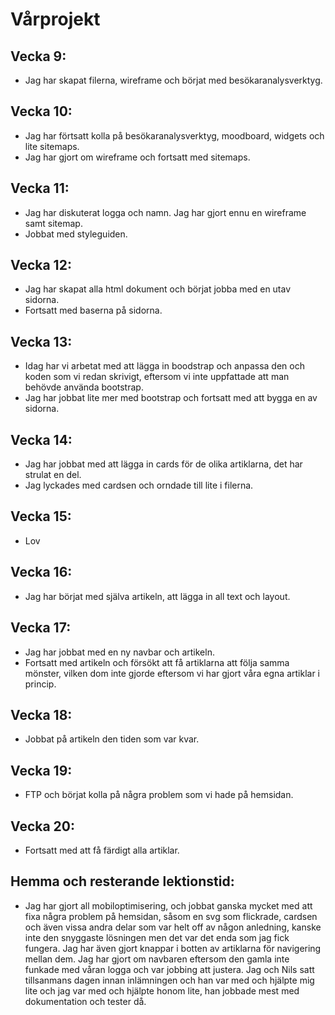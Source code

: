 # Vårprojekt

## Vecka 9:

* Jag har skapat filerna, wireframe och börjat med besökaranalysverktyg.


## Vecka 10: 

* Jag har förtsatt kolla på besökaranalysverktyg, moodboard, widgets och lite sitemaps. 
* Jag har gjort om wireframe och fortsatt med sitemaps.


## Vecka 11:

* Jag har diskuterat logga och namn. Jag har gjort ennu en wireframe samt sitemap.
* Jobbat med styleguiden.


## Vecka 12:

* Jag har skapat alla html dokument och börjat jobba med en utav sidorna.
* Fortsatt med baserna på sidorna.


## Vecka 13:

* Idag har vi arbetat med att lägga in boodstrap och anpassa den och koden som vi redan skrivigt, eftersom vi inte uppfattade att man behövde använda bootstrap.
* Jag har jobbat lite mer med bootstrap och fortsatt med att bygga en av sidorna.


## Vecka 14:

* Jag har jobbat med att lägga in cards för de olika artiklarna, det har strulat en del.
* Jag lyckades med cardsen och orndade till lite i filerna.


## Vecka 15:

* Lov


## Vecka 16:

* Jag har börjat med själva artikeln, att lägga in all text och layout.


## Vecka 17:
* Jag har jobbat med en ny navbar och artikeln.
* Fortsatt med artikeln och försökt att få artiklarna att följa samma mönster, vilken dom inte gjorde eftersom vi har gjort våra egna artiklar i princip.


## Vecka 18:
* Jobbat på artikeln den tiden som var kvar.


## Vecka 19:
* FTP och börjat kolla på några problem som vi hade på hemsidan.


## Vecka 20:
* Fortsatt med att få färdigt alla artiklar.


## Hemma och resterande lektionstid:
* Jag har gjort all mobiloptimisering, och jobbat ganska mycket med att fixa några problem på hemsidan, såsom en svg som flickrade, cardsen och även vissa andra delar som var helt off av någon anledning, kanske inte den snyggaste lösningen men det var det enda som jag fick fungera. Jag har även gjort knappar i botten av artiklarna för navigering mellan dem. Jag har gjort om navbaren eftersom den gamla inte funkade med våran logga och var jobbing att justera. Jag och Nils satt tillsanmans dagen innan inlämningen och han var med och hjälpte mig lite och jag var med och hjälpte honom lite, han jobbade mest med dokumentation och tester då.
